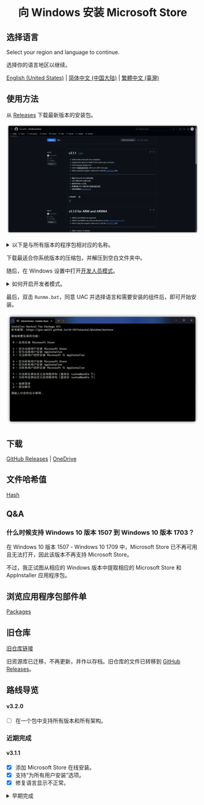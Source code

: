 <h1 align="center">向 Windows 安装 Microsoft Store</h1>

## 选择语言

Select your region and language to continue.

选择你的语言地区以继续。

[English (United States)](https://github.com/Goo-aw233/Add-Microsoft-Store) | [简体中文 (中国大陆)](https://github.com/Goo-aw233/Add-Microsoft-Store/blob/main/README.zh-cn.md) | [繁體中文 (臺灣)](https://github.com/Goo-aw233/Add-Microsoft-Store)

## 使用方法

从 [Releases](https://github.com/Goo-aw233/Add-Microsoft-Store/releases) 下载最新版本的安装包。

![Releases](Assets/Releases.png)

<details>

<summary>以下是与所有版本的程序包相对应的名称。</summary>

x64:

Microsoft_Store_1_x64

> 适用于 Windows 10 版本 1709 x64 及更高版本，推荐用于 Windows 10 版本 1709 x64 到 Windows 10 版本 1909 x64。

Microsoft_Store_1_without_Installer_x64

> 适用于 Windows 10 版本 1709 x64 及更高版本，推荐用于 Windows 10 版本 1709 x64 到 Windows 10 版本 1909 x64，但不包括 AppInstaller。

Microsoft_Store_2_x64

> 适用于 Windows 10 版本 2004 x64 及更高版本，推荐用于 Windows 10 版本 2004 x64 到 Windows 10 版本 22H2 x64。

Microsoft_Store_2_without_Installer_x64

> 适用于 Windows 10 版本 2004 x64 及更高版本，推荐用于 Windows 10 版本 2004 x64 到 Windows 10 版本 22H2 x64，但不包括 AppInstaller。

Microsoft_Store_3_x64

> 适用于 Windows 11 版本 21H2 x64 及更高版本。

Microsoft_Store_3_without_Installer_x64

> 适用于 Windows 11 版本 21H2 x64 及更高版本，但不包括 AppInstaller。

-----

x86:

Microsoft_Store_1_x86

> 适用于 Windows 10 版本 1709 x86 及更高版本，推荐用于 Windows 10 版本 1709 x86 到 Windows 10 版本 1909 x86。

Microsoft_Store_1_without_Installer_x86

> 适用于 Windows 10 版本 1709 x86 及更高版本，推荐用于 Windows 10 版本 1709 x86 到 Windows 10 版本 1909 x86，但不包括 AppInstaller。

Microsoft_Store_2_x86

> 适用于 Windows 10 版本 2004 x86 及更高版本，推荐用于 Windows 10 版本 2004 x86 到 Windows 10 版本 22H2 x86。

Microsoft_Store_2_without_Installer_x86

> 适用于 Windows 10 版本 2004 x86 及更高版本，推荐用于 Windows 10 版本 2004 x86 到 Windows 10 版本 22H2 x86，但不包括 AppInstaller。

-----

ARM:

Microsoft_Store_1_ARM

> 适用于 Windows 10 版本 1709 ARM32 及更高版本。

Microsoft_Store_1_without_Installer_ARM

> 适用于 Windows 10 版本 1709 ARM32 及更高版本，但不包括 AppInstaller。

-----

ARM64:

Microsoft_Store_2_3_ARM64

> 适用于 Windows 10 版本 1709 ARM64 及更高版本。

Microsoft_Store_2_3_without_Installer_ARM64

> 适用于 Windows 10 版本 1709 ARM64 及更高版本，但不包括 AppInstaller。

</details>

下载最适合你系统版本的压缩包，并解压到空白文件夹中。

随后，在 Windows 设置中打开<a href="ms-settings:developers">开发人员模式</a>。

<details>

<summary>如何开启开发者模式。</summary>

Windows 10：Windows 设置 > 更新和安全 > 开发者选项

![Windows 10](Assets/zh-cn/DeveloperModeWIN10.png)

Windows 11：Windows 设置 > 系统 > 开发者选项 （或者 Windows 设置 > 隐私和安全性 > 开发者选项）

![Windows 11](Assets/zh-cn/DeveloperModeWIN11.png)

</details>

最后，双击 `Runme.bat`，同意 UAC 并选择语言和需要安装的组件后，即可开始安装。

![Runme](Assets/zh-cn/Runme.png)

## 下载

[GitHub Releases](https://github.com/Goo-aw233/Add-Microsoft-Store/releases) | [OneDrive](https://gbcs6-my.sharepoint.com/:f:/g/personal/gucats_gbcs6_onmicrosoft_com/Eqlmdjx_hIpHqmxSLqmLjxoBdtfHYQ6qqe45GHF6TSB0OA)

## 文件哈希值

[Hash](Hash.txt)

## Q&A

### 什么时候支持 Windows 10 版本 1507 到 Windows 10 版本 1703？

在 Windows 10 版本 1507 - Windows 10 1709 中，Microsoft Store 已不再可用且无法打开，因此该版本不再支持 Microsoft Store。

不过，我正试图从相应的 Windows 版本中提取相应的 Microsoft Store 和 AppInstaller 应用程序包。

## 浏览应用程序包部件单

[Packages](Packages.txt)

## 旧仓库

[旧仓库链接](https://github.com/Goo-aw233/Windows_Microsoft_Store)

旧资源库已迁移，不再更新，并作以存档。旧仓库的文件已转移到 [GitHub Releases](https://github.com/Goo-aw233/Add-Microsoft-Store/releases)。

## 路线导览

#### v3.2.0

- [ ] 在一个包中支持所有版本和所有架构。

### 近期完成

#### v3.1.1

- [x] 添加 Microsoft Store 在线安装。
- [x] 支持“为所有用户安装”选项。
- [x] 修复语言显示不正常。

<details>

<summary>早期完成</summary>

#### v3.1.0

- [x] 支持 ARM32 与 ARM64。

</details>